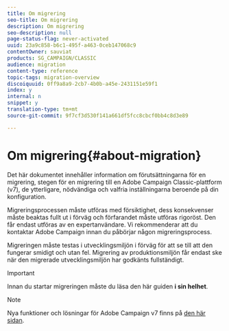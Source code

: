 ```yaml
---
title: Om migrering
seo-title: Om migrering
description: Om migrering
seo-description: null
page-status-flag: never-activated
uuid: 23a9c858-b6c1-495f-a463-0ceb147068c9
contentOwner: sauviat
products: SG_CAMPAIGN/CLASSIC
audience: migration
content-type: reference
topic-tags: migration-overview
discoiquuid: 0ff9a8a9-2cb7-4b0b-a45e-2431151e59f1
index: y
internal: n
snippet: y
translation-type: tm+mt
source-git-commit: 9f7cf3d530f141a661df5fcc8cbcf0bb4c8d3e89

---
```



# Om migrering{#about-migration}

Det här dokumentet innehåller information om förutsättningarna för en migrering, stegen för en migrering till en Adobe Campaign Classic-plattform (v7), de ytterligare, nödvändiga och valfria inställningarna beroende på din konfiguration.

Migreringsprocessen måste utföras med försiktighet, dess konsekvenser måste beaktas fullt ut i förväg och förfarandet måste utföras rigoröst. Den får endast utföras av en expertanvändare. Vi rekommenderar att du kontaktar Adobe Campaign innan du påbörjar någon migreringsprocess.

Migreringen måste testas i utvecklingsmiljön i förväg för att se till att den fungerar smidigt och utan fel. Migrering av produktionsmiljön får endast ske när den migrerade utvecklingsmiljön har godkänts fullständigt.

>[!IMPORTANT]
>
>Innan du startar migreringen måste du läsa den här guiden **i sin helhet**.

>[!NOTE]
>
>Nya funktioner och lösningar för Adobe Campaign v7 finns på [den här sidan](https://docs.campaign.adobe.com/doc/AC/en/RN.html).
